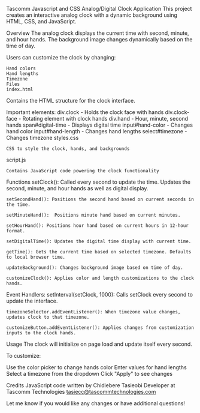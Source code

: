 Tascomm Javascript and CSS Analog/Digital Clock Application
    This project creates an interactive analog clock with a dynamic background using HTML, CSS, and JavaScript.

Overview
    The analog clock displays the current time with second, minute, and hour hands. The background image changes dynamically based on the time of day.

Users can customize the clock by changing:

    Hand colors
    Hand lengths
    Timezone
    Files
    index.html

Contains the HTML structure for the clock interface.

Important elements:
    div.clock - Holds the clock face with hands
    div.clock-face - Rotating element with clock hands
    div.hand - Hour, minute, second hands
    span#digital-time - Displays digital time
    input#hand-color - Changes hand color
    input#hand-length - Changes hand lengths
    select#timezone - Changes timezone
styles.css

    CSS to style the clock, hands, and backgrounds

script.js

    Contains JavaScript code powering the clock functionality

Functions
    setClock(): Called every second to update the time. Updates the second, minute, and hour hands as well as digital display.
    
    setSecondHand(): Positions the second hand based on current seconds in the time.
    
    setMinuteHand():  Positions minute hand based on current minutes.
    
    setHourHand(): Positions hour hand based on current hours in 12-hour format.
    
    setDigitalTime(): Updates the digital time display with current time.
    
    getTime(): Gets the current time based on selected timezone. Defaults to local browser time.
    
    updateBackground(): Changes background image based on time of day.
    
    customizeClock(): Applies color and length customizations to the clock hands.

Event Handlers: 
    setInterval(setClock, 1000):  Calls setClock every second to update the interface.
    
    timezoneSelector.addEventListener(): When timezone value changes, updates clock to that timezone.
    
    customizeButton.addEventListener(): Applies changes from customization inputs to the clock hands.

Usage
    The clock will initialize on page load and update itself every second.

To customize:

Use the color picker to change hands color
Enter values for hand lengths
Select a timezone from the dropdown
Click "Apply" to see changes

Credits
    JavaScript code 
    written by 
    Chidiebere Tasieobi
    Developer at Tascomm Technologies
    tasiecc@tascommtechnologies.com

Let me know if you would like any changes or have additional questions!
